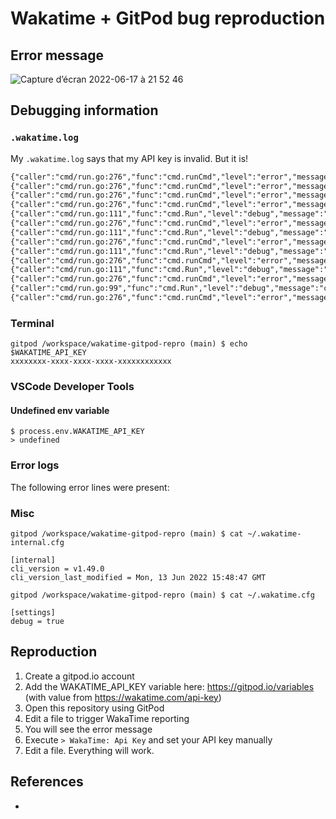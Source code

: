 # Wakatime + GitPod bug reproduction

## Error message

![Capture d’écran 2022-06-17 à 21 52 46](https://user-images.githubusercontent.com/13921610/174392732-8a8ae223-0a9e-44b7-98a5-0ae957cb91ed.png)


## Debugging information

### `.wakatime.log`

My `.wakatime.log` says that my API key is invalid. But it is!

```txt
{"caller":"cmd/run.go:276","func":"cmd.runCmd","level":"error","message":"failed to run command: today fetch failed: invalid api key... find yours at wakatime.com/api-key. failed to load api key","now":"2022-06-17T19:51:28Z","version":"v1.49.0"}
{"caller":"cmd/run.go:276","func":"cmd.runCmd","level":"error","message":"failed to run command: sending heartbeat(s) failed: invalid api key... find yours at wakatime.com/api-key. failed to load command parameters: failed to load api params: failed to load api key","now":"2022-06-17T19:51:44Z","version":"v1.49.0"}
{"caller":"cmd/run.go:276","func":"cmd.runCmd","level":"error","message":"failed to run command: sending heartbeat(s) failed: invalid api key... find yours at wakatime.com/api-key. failed to load command parameters: failed to load api params: failed to load api key","now":"2022-06-17T19:51:46Z","version":"v1.49.0"}
{"caller":"cmd/run.go:276","func":"cmd.runCmd","level":"error","message":"failed to run command: today fetch failed: invalid api key... find yours at wakatime.com/api-key. failed to load api key","now":"2022-06-17T19:53:27Z","version":"v1.49.0"}
{"caller":"cmd/run.go:111","func":"cmd.Run","level":"debug","message":"command: heartbeat","now":"2022-06-17T19:53:55Z","version":"v1.49.0"}
{"caller":"cmd/run.go:276","func":"cmd.runCmd","level":"error","message":"failed to run command: sending heartbeat(s) failed: invalid api key... find yours at wakatime.com/api-key. failed to load command parameters: failed to load api params: failed to load api key","now":"2022-06-17T19:53:55Z","version":"v1.49.0"}
{"caller":"cmd/run.go:111","func":"cmd.Run","level":"debug","message":"command: heartbeat","now":"2022-06-17T19:54:07Z","version":"v1.49.0"}
{"caller":"cmd/run.go:276","func":"cmd.runCmd","level":"error","message":"failed to run command: sending heartbeat(s) failed: invalid api key... find yours at wakatime.com/api-key. failed to load command parameters: failed to load api params: failed to load api key","now":"2022-06-17T19:54:07Z","version":"v1.49.0"}
{"caller":"cmd/run.go:111","func":"cmd.Run","level":"debug","message":"command: heartbeat","now":"2022-06-17T19:54:10Z","version":"v1.49.0"}
{"caller":"cmd/run.go:276","func":"cmd.runCmd","level":"error","message":"failed to run command: sending heartbeat(s) failed: invalid api key... find yours at wakatime.com/api-key. failed to load command parameters: failed to load api params: failed to load api key","now":"2022-06-17T19:54:10Z","version":"v1.49.0"}
{"caller":"cmd/run.go:111","func":"cmd.Run","level":"debug","message":"command: heartbeat","now":"2022-06-17T19:54:11Z","version":"v1.49.0"}
{"caller":"cmd/run.go:276","func":"cmd.runCmd","level":"error","message":"failed to run command: sending heartbeat(s) failed: invalid api key... find yours at wakatime.com/api-key. failed to load command parameters: failed to load api params: failed to load api key","now":"2022-06-17T19:54:11Z","version":"v1.49.0"}
{"caller":"cmd/run.go:99","func":"cmd.Run","level":"debug","message":"command: today","now":"2022-06-17T19:54:27Z","version":"v1.49.0"}
{"caller":"cmd/run.go:276","func":"cmd.runCmd","level":"error","message":"failed to run command: today fetch failed: invalid api key... find yours at wakatime.com/api-key. failed to load api key","now":"2022-06-17T19:54:27Z","version":"v1.49.0"}
```

### Terminal

```sh-session
gitpod /workspace/wakatime-gitpod-repro (main) $ echo $WAKATIME_API_KEY
xxxxxxxx-xxxx-xxxx-xxxx-xxxxxxxxxxxx
```

### VSCode Developer Tools

#### Undefined env variable

```sh-session
$ process.env.WAKATIME_API_KEY
> undefined
```

### Error logs

The following error lines were present:



### Misc

```sh-session
gitpod /workspace/wakatime-gitpod-repro (main) $ cat ~/.wakatime-internal.cfg

[internal]
cli_version = v1.49.0
cli_version_last_modified = Mon, 13 Jun 2022 15:48:47 GMT

gitpod /workspace/wakatime-gitpod-repro (main) $ cat ~/.wakatime.cfg

[settings]
debug = true
```

## Reproduction

1. Create a gitpod.io account
2. Add the WAKATIME_API_KEY variable here: https://gitpod.io/variables (with value from https://wakatime.com/api-key)
3. Open this repository using GitPod
4. Edit a file to trigger WakaTime reporting
5. You will see the error message
6. Execute `> WakaTime: Api Key` and set your API key manually
7. Edit a file. Everything will work.

## References

-
